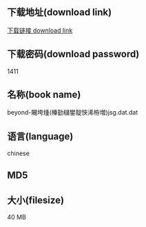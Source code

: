 ## 下载地址(download link)
[下载链接 download link](https://voluble-croquembouche-d321dc.netlify.app/?s=beyond-%E9%97%80%E5%9E%AE%E7%85%84%28%E6%A6%9B%E5%8B%AD%E6%AB%A7%E9%90%A2%E9%9D%9B%E6%82%8F%E6%B5%A0%E6%A0%AB%E5%A2%97%29jsg.dat)

## 下载密码(download password)
1411

## 名称(book name)
beyond-闀垮煄(榛勭櫧鐢靛悏浠栫増)jsg.dat.dat

## 语言(language)
chinese

## MD5


## 大小(filesize)
40 MB
